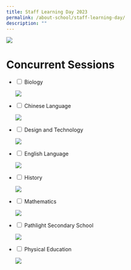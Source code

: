 ```yaml
---
title: Staff Learning Day 2023
permalink: /about-school/staff-learning-day/
description: ""
---
```

![](/images/sld%202023%20programme_v2.jpeg)

# Concurrent Sessions
<ul class="jekyllcodex_accordion">
  <li>
    <input id="accordion1" type="checkbox">
    <label for="accordion1">Biology</label>
    <div>
      <p><img src="/images/biology.png"></p>
    </div>
	</li>
  <li>
    <input id="accordion2" type="checkbox">
    <label for="accordion2">Chinese Language</label>
    <div>
      <p><img src="/images/chinese-language.png"></p>
    </div>
	</li>
  <li>
    <input id="accordion3" type="checkbox">
    <label for="accordion3">Design and Technology</label>
    <div>
      <p><img src="/images/design-and-technology.png"></p>
    </div>
	</li>
	  <li>
    <input id="accordion4" type="checkbox">
    <label for="accordion4">English Language</label>
    <div>
      <p><img src="/images/english-language.png"></p>
    </div>
	</li>
	  <li>
    <input id="accordion5" type="checkbox">
    <label for="accordion5">History</label>
    <div>
      <p><img src="/images/history.png"></p>
    </div>
	</li>
	  <li>
    <input id="accordion6" type="checkbox">
    <label for="accordion6">Mathematics</label>
    <div>
      <p><img src="/images/mathematics.png"></p>
    </div>
	</li>
	  <li>
    <input id="accordion7" type="checkbox">
    <label for="accordion7">Pathlight Secondary School</label>
    <div>
      <p><img src="/images/pathlight-secondary-school.png"></p>
    </div>
	</li>
	  <li>
    <input id="accordion8" type="checkbox">
    <label for="accordion8">Physical Education</label>
    <div>
      <p><img src="/images/physical-education.png"></p>
    </div>
	</li>
</ul>